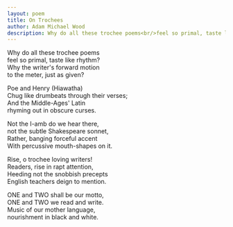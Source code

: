 ```yaml
---
layout: poem
title: On Trochees
author: Adam Michael Wood
description: Why do all these trochee poems<br/>feel so primal, taste like rhythm?<br/>Why the writer's forward motion<br/>to the meter, just as given?
---
```

  
Why do all these trochee poems  
feel so primal, taste like rhythm?  
Why the writer's forward motion  
to the meter, just as given?  
  
Poe and Henry (Hiawatha)  
Chug like drumbeats through their verses;  
And the Middle-Ages' Latin  
rhyming out in obscure curses.  
  
Not the I-amb do we hear there,  
not the subtle Shakespeare sonnet,  
Rather, banging forceful accent  
With percussive mouth-shapes on it.  
  
Rise, o trochee loving writers!  
Readers, rise in rapt attention,  
Heeding not the snobbish precepts  
English teachers deign to mention.  
  
ONE and TWO shall be our motto,  
ONE and TWO we read and write.  
Music of our mother language,  
nourishment in black and white.  
  